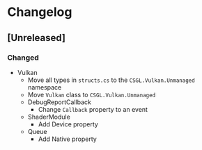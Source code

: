 # Changelog

## [Unreleased]
### Changed
- Vulkan
  - Move all types in `structs.cs` to the `CSGL.Vulkan.Unmanaged` namespace
  - Move `Vulkan` class to `CSGL.Vulkan.Unmanaged`
  - DebugReportCallback
    - Change `Callback` property to an event
  - ShaderModule
    - Add Device property
  - Queue
    - Add Native property
